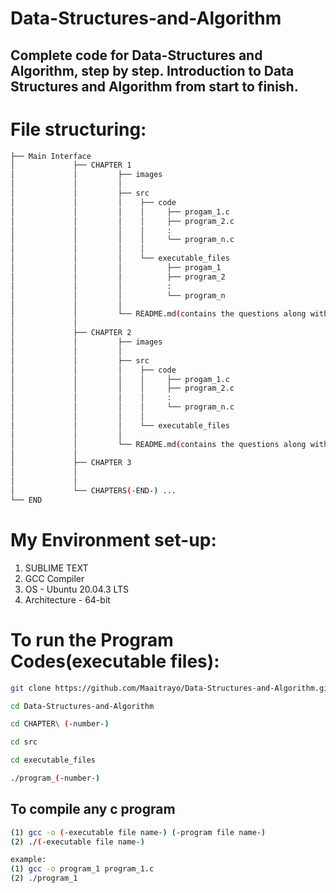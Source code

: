 # Data-Structures-and-Algorithm
## Complete code for Data-Structures and Algorithm, step by step. Introduction to Data Structures and Algorithm from start to finish.

# File structuring:
```bash
├── Main Interface
│             ├── CHAPTER 1
│             │         ├── images
│             │         │
│             │         ├── src
│             │         │    ├── code
│             │         │    │     ├── progam_1.c
│             │         │    │     ├── program_2.c
│             │         │    │     :
│             │         │    │     └── program_n.c
│             │         │    │
│             │         │    └── executable_files
│             │         │          ├── progam_1
│             │         │          ├── program_2
│             │         │          :
│             │         │          └── program_n
│             │         │
│             │         └── README.md(contains the questions along with images showing the final outout)
│             │
│             ├── CHAPTER 2
│             │         ├── images
│             │         │
│             │         ├── src
│             │         │    ├── code
│             │         │    │     ├── progam_1.c
│             │         │    │     ├── program_2.c
│             │         │    │     :
│             │         │    │     └── program_n.c
│             │         │    │
│             │         │    └── executable_files
│             │         │
│             │         └── README.md(contains the questions along with images showing the final outout)
│             │
│             ├── CHAPTER 3
│             │
│             │
│             └── CHAPTERS(-END-) ...    
└── END
```
# My Environment set-up:
1. SUBLIME TEXT
2. GCC Compiler
3. OS - Ubuntu 20.04.3 LTS
4. Architecture - 64-bit

# To run the Program Codes(executable files):
```bash
git clone https://github.com/Maaitrayo/Data-Structures-and-Algorithm.git
```
```bash
cd Data-Structures-and-Algorithm 
```
```bash
cd CHAPTER\ (-number-)
```
```bash
cd src
```
```bash
cd executable_files
```
```bash
./program_(-number-)
```

## To compile any c program
```bash
(1) gcc -o (-executable file name-) (-program file name-)
(2) ./(-executable file name-)

example:
(1) gcc -o program_1 program_1.c
(2) ./program_1
```


